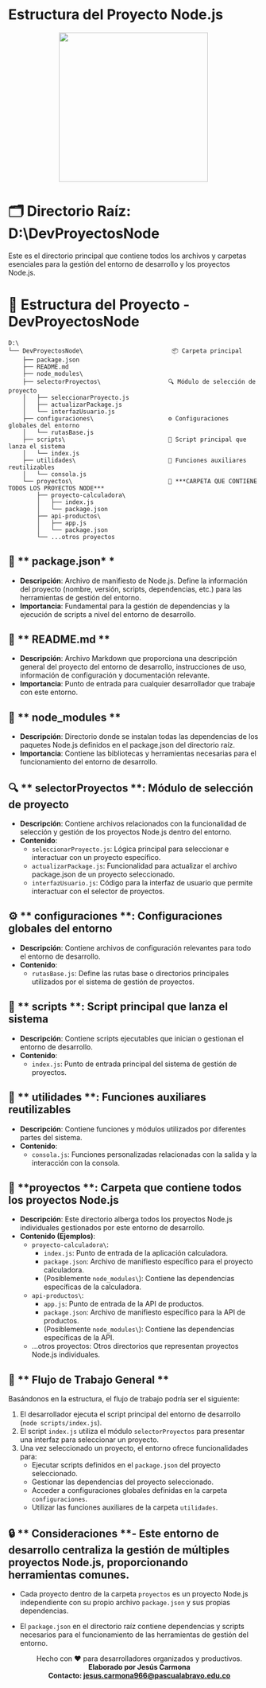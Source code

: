 # Estructura del Proyecto Node.js

 



<p align="center">
  <img src="https://media2.giphy.com/media/v1.Y2lkPTc5MGI3NjExaHY1ZzFpNzhpZzkzb2NrZzN6dnN5dTJqc2MxcGR4eWVvMXY0dXp5MCZlcD12MV9pbnRlcm5hbF9naWZfYnlfaWQmY3Q9Zw/JsE9qckiYyVClQ5bY2/giphy.gif" width="300" height="300" />
</p>

# 🗂 **Directorio Raíz**: D:\DevProyectosNode #

Este es el directorio principal que contiene todos los archivos y carpetas esenciales para la gestión del entorno de desarrollo y los proyectos Node.js.

# 📁 Estructura del Proyecto - DevProyectosNode

```plaintext
D:\
└── DevProyectosNode\                         📦 Carpeta principal
    ├── package.json
    ├── README.md
    ├── node_modules\
    ├── selectorProyectos\                   🔍 Módulo de selección de proyecto
    │   ├── seleccionarProyecto.js
    │   ├── actualizarPackage.js
    │   └── interfazUsuario.js
    ├── configuraciones\                     ⚙️ Configuraciones globales del entorno
    │   └── rutasBase.js
    ├── scripts\                             🚀 Script principal que lanza el sistema
    │   └── index.js
    ├── utilidades\                          🧰 Funciones auxiliares reutilizables
    │   └── consola.js
    └── proyectos\                           📂 ***CARPETA QUE CONTIENE TODOS LOS PROYECTOS NODE***
        ├── proyecto-calculadora\
        │   ├── index.js
        │   └── package.json
        ├── api-productos\
        │   ├── app.js
        │   └── package.json
        └── ...otros proyectos
```

## 📄 ** package.json* *

- **Descripción**: Archivo de manifiesto de Node.js. Define la información del proyecto (nombre, versión, scripts, dependencias, etc.) para las herramientas de gestión del entorno.
- **Importancia**: Fundamental para la gestión de dependencias y la ejecución de scripts a nivel del entorno de desarrollo.

## 📄 ** README.md **

- **Descripción**: Archivo Markdown que proporciona una descripción general del proyecto del entorno de desarrollo, instrucciones de uso, información de configuración y documentación relevante.
- **Importancia**: Punto de entrada para cualquier desarrollador que trabaje con este entorno.

## 📁 ** node_modules **

- **Descripción**: Directorio donde se instalan todas las dependencias de los paquetes Node.js definidos en el package.json del directorio raíz.
- **Importancia**: Contiene las bibliotecas y herramientas necesarias para el funcionamiento del entorno de desarrollo.

## 🔍 ** selectorProyectos **: Módulo de selección de proyecto</h2>

- **Descripción**: Contiene archivos relacionados con la funcionalidad de selección y gestión de los proyectos Node.js dentro del entorno.
- **Contenido**:
  - `seleccionarProyecto.js`: Lógica principal para seleccionar e interactuar con un proyecto específico.
  - `actualizarPackage.js`: Funcionalidad para actualizar el archivo package.json de un proyecto seleccionado.
  - `interfazUsuario.js`: Código para la interfaz de usuario que permite interactuar con el selector de proyectos.

## ⚙️ ** configuraciones **: Configuraciones globales del entorno

- **Descripción**: Contiene archivos de configuración relevantes para todo el entorno de desarrollo.
- **Contenido**:
  - `rutasBase.js`: Define las rutas base o directorios principales utilizados por el sistema de gestión de proyectos.

## 🚀 ** scripts **: Script principal que lanza el sistema

- **Descripción**: Contiene scripts ejecutables que inician o gestionan el entorno de desarrollo.
- **Contenido**:
  - `index.js`: Punto de entrada principal del sistema de gestión de proyectos.

## 🧰 ** utilidades **: Funciones auxiliares reutilizables

- **Descripción**: Contiene funciones y módulos utilizados por diferentes partes del sistema.
- **Contenido**:
  - `consola.js`: Funciones personalizadas relacionadas con la salida y la interacción con la consola.

## 📂 **proyectos **: Carpeta que contiene todos los proyectos Node.js

- **Descripción**: Este directorio alberga todos los proyectos Node.js individuales gestionados por este entorno de desarrollo.
- **Contenido (Ejemplos)**:
  - `proyecto-calculadora\`:
    - `index.js`: Punto de entrada de la aplicación calculadora.
    - `package.json`: Archivo de manifiesto específico para el proyecto calculadora.
    - (Posiblemente `node_modules\`): Contiene las dependencias específicas de la calculadora.
  - `api-productos\`:
    - `app.js`: Punto de entrada de la API de productos.
    - `package.json`: Archivo de manifiesto específico para la API de productos.
    - (Posiblemente `node_modules\`): Contiene las dependencias específicas de la API.
  - ...otros proyectos: Otros directorios que representan proyectos Node.js individuales.

## 🔄 ** Flujo de Trabajo General **
Basándonos en la estructura, el flujo de trabajo podría ser el siguiente:

1. El desarrollador ejecuta el script principal del entorno de desarrollo (`node scripts/index.js`).
2. El script `index.js` utiliza el módulo `selectorProyectos` para presentar una interfaz para seleccionar un proyecto.
3. Una vez seleccionado un proyecto, el entorno ofrece funcionalidades para:
   - Ejecutar scripts definidos en el `package.json` del proyecto seleccionado.
   - Gestionar las dependencias del proyecto seleccionado.
   - Acceder a configuraciones globales definidas en la carpeta `configuraciones`.
   - Utilizar las funciones auxiliares de la carpeta `utilidades`.

## 🔒 ** Consideraciones **- Este entorno de desarrollo centraliza la gestión de múltiples proyectos Node.js, proporcionando herramientas comunes.
- Cada proyecto dentro de la carpeta `proyectos` es un proyecto Node.js independiente con su propio archivo `package.json` y sus propias dependencias.
- El `package.json` en el directorio raíz contiene dependencias y scripts necesarios para el funcionamiento de las herramientas de gestión del entorno.


   <div align="center">

   

   Hecho con ❤️ para desarrolladores organizados y productivos.  
   <strong>Elaborado por Jesús Carmona</strong>  
   <strong>Contacto: jesus.carmona966@pascualabravo.edu.co</strong>

   </div>
